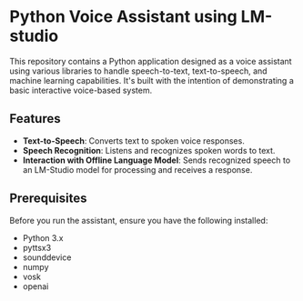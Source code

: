 # Python Voice Assistant using LM-studio

This repository contains a Python application designed as a voice assistant using various libraries to handle speech-to-text, text-to-speech, and machine learning capabilities. It's built with the intention of demonstrating a basic interactive voice-based system.

## Features

- **Text-to-Speech**: Converts text to spoken voice responses.
- **Speech Recognition**: Listens and recognizes spoken words to text.
- **Interaction with Offline Language Model**: Sends recognized speech to an LM-Studio model for processing and receives a response.

## Prerequisites

Before you run the assistant, ensure you have the following installed:

- Python 3.x
- pyttsx3
- sounddevice
- numpy
- vosk
- openai